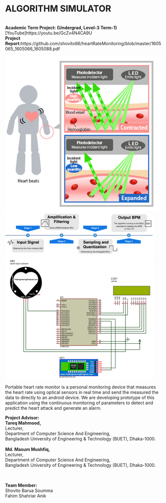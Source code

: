 <h1>ALGORITHM SIMULATOR</h1> <br>
<b>Academic Term Project: (Undergrad, Level-3 Term-1)</b><br>
[YouTube]https://youtu.be/GcZv4N4CA9U <br>
<b>Project Report:</b>https://github.com/shovito66/heartRateMonitoring/blob/master/1605065_1605066_1605088.pdf
<p> 
 <img src="https://github.com/shovito66/heartRateMonitoring/blob/master/sensing.jpg" width="600" title="Reflection of IR LED light from the blood vessels "> <br> 
  <img src="https://github.com/shovito66/heartRateMonitoring/blob/master/block_summary.png" width="480" title="Proposed Solution">
  <img src="https://github.com/shovito66/heartRateMonitoring/blob/master/circuit.jpg" width="480" title="Implementation of overall system">
  
Portable heart rate monitor is a personal monitoring device that measures the heart rate using optical sensors in real time and send the measured the data to directly to an android device. We are developing prototype of this application using the continuous monitoring of parameters to detect and predict the heart attack and generate an alarm.


<b>Project Advisor: </b><br>
<b>Tareq Mahmood,</b><br>
Lecturer, <br>
Department of Computer Science And Engineering,<br>
Bangladesh University of Engineering & Technology (BUET), Dhaka-1000.<br>
<br>
<b>Md. Masum Mushfiq,</b><br>
Lecturer, <br>
Department of Computer Science And Engineering,<br>
Bangladesh University of Engineering & Technology (BUET), Dhaka-1000.<br>

<br><br>
<b>Team Member:</b><br>
Shovito Barua Soumma<br>
Fahim Shahriar Anik<br>
